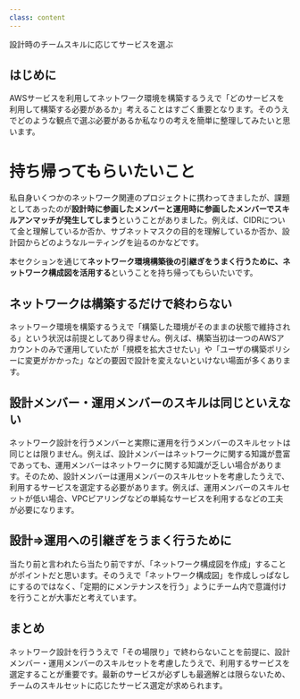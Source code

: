 ```yaml
---
class: content
---
```


<div class="doc-header">
  <div class="doc-title">設計時のチームスキルに応じてサービスを選ぶ</div>
</div>

## はじめに

AWSサービスを利用してネットワーク環境を構築するうえで「どのサービスを利用して構築する必要があるか」考えることはすごく重要となります。そのうえでどのような観点で選ぶ必要があるか私なりの考えを簡単に整理してみたいと思います。

# 持ち帰ってもらいたいこと

私自身いくつかのネットワーク関連のプロジェクトに携わってきましたが、課題としてあったのが**設計時に参画したメンバーと運用時に参画したメンバーでスキルアンマッチが発生してしまう**ということがありました。例えば、CIDRについて金と理解しているか否か、サブネットマスクの目的を理解しているか否か、設計図からどのようなルーティングを辿るのかなどです。

本セクションを通じて**ネットワーク環境構築後の引継ぎをうまく行うために、ネットワーク構成図を活用する**ということを持ち帰ってもらいたいです。

## ネットワークは構築するだけで終わらない

ネットワーク環境を構築するうえで「構築した環境がそのままの状態で維持される」という状況は前提としてあり得ません。例えば、構築当初は一つのAWSアカウントのみで運用していたが「規模を拡大させたい」や「ユーザの構築ポリシーに変更がかかった」などの要因で設計を変えないといけない場面が多くあります。

<div style="page-break-before: always;"></div>

## 設計メンバー・運用メンバーのスキルは同じといえない

ネットワーク設計を行うメンバーと実際に運用を行うメンバーのスキルセットは同じとは限りません。例えば、設計メンバーはネットワークに関する知識が豊富であっても、運用メンバーはネットワークに関する知識が乏しい場合があります。そのため、設計メンバーは運用メンバーのスキルセットを考慮したうえで、利用するサービスを選定する必要があります。例えば、運用メンバーのスキルセットが低い場合、VPCピアリングなどの単純なサービスを利用するなどの工夫が必要になります。

## 設計⇒運用への引継ぎをうまく行うために

当たり前と言われたら当たり前ですが、「ネットワーク構成図を作成」することがポイントだと思います。そのうえで「ネットワーク構成図」を作成しっぱなしにするのではなく、「定期的にメンテナンスを行う」ようにチーム内で意識付けを行うことが大事だと考えています。

## まとめ

ネットワーク設計を行ううえで「その場限り」で終わらないことを前提に、設計メンバー・運用メンバーのスキルセットを考慮したうえで、利用するサービスを選定することが重要です。最新のサービスが必ずしも最適解とは限らないため、チームのスキルセットに応じたサービス選定が求められます。